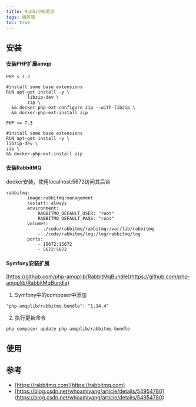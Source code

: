 ```yaml
---
title: RabbitMQ笔记
tags: 服务端
toc: true
---
```


## 安装

#### 安装PHP扩展amqp

```
PHP < 7.3

#install some base extensions
RUN apt-get install -y \
        libzip-dev \
        zip \
  && docker-php-ext-configure zip --with-libzip \
  && docker-php-ext-install zip

PHP >= 7.3

#install some base extensions
RUN apt-get install -y \
libzip-dev \
zip \
&& docker-php-ext-install zip
```

#### 安装RabbitMQ

docker安装，使用localhost:5672访问其后台

```
rabbitmq:
        image:rabbitmq:management
        restart: always
        environment:
            RABBITMQ_DEFAULT_USER: "root"
            RABBITMQ_DEFAULT_PASS: "root"
        volumes:
            - ./code/rabbitmq/rabbitmq:/var/lib/rabbitmq
            - ./code/rabbitmq/log:/log/rabbitmq/log
        ports:
            - 15672:15672
            - 5672:5672
```
   

#### Symfony安装扩展

[https://github.com/php-amqplib/RabbitMqBundle](https://github.com/php-amqplib/RabbitMqBundle)

1. Symfony中的composer中添加

```
"php-amqplib/rabbitmq-bundle": "1.14.4"
```

2. 执行更新命令

```
php composer update php-amqplib/rabbitmq-bundle
```


## 使用



## 参考
- [https://rabbitmq.com](https://rabbitmq.com)
- [https://blog.csdn.net/whoamiyang/article/details/54954780](https://blog.csdn.net/whoamiyang/article/details/54954780)